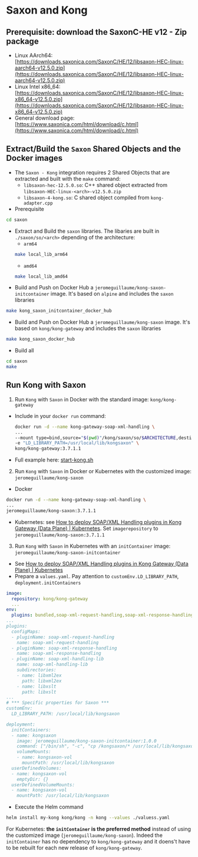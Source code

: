 # Saxon and Kong

## Prerequisite: download the SaxonC-HE v12 - Zip package
- Linux AArch64:
[https://downloads.saxonica.com/SaxonC/HE/12/libsaxon-HEC-linux-aarch64-v12.5.0.zip](https://downloads.saxonica.com/SaxonC/HE/12/libsaxon-HEC-linux-aarch64-v12.5.0.zip)
- Linux Intel x86_64:
[https://downloads.saxonica.com/SaxonC/HE/12/libsaxon-HEC-linux-x86_64-v12.5.0.zip](https://downloads.saxonica.com/SaxonC/HE/12/libsaxon-HEC-linux-x86_64-v12.5.0.zip)
- General download page:
[https://www.saxonica.com/html/download/c.html](https://www.saxonica.com/html/download/c.html)

## Extract/Build the `Saxon` Shared Objects and the Docker images
- The `Saxon - Kong` integration requires 2 Shared Objects that are extracted and built with the `make` command:
  - `libsaxon-hec-12.5.0.so`: C++ shared object extracted from `libsaxon-HEC-linux-<arch>-v12.5.0.zip`
  - `libsaxon-4-kong.so`: C shared object compiled from `kong-adapter.cpp`
- Prerequisite
```sh
cd saxon
```
- Extract and Build the `saxon` libraries. The libaries are built in `./saxon/so/<arch>` depending of the architecture:
  - `arm64`
  ```sh
  make local_lib_arm64
  ```
  - `amd64`
  ```sh
  make local_lib_amd64
  ```
- Build and Push on Docker Hub a `jeromeguillaume/kong-saxon-initcontainer` image. It's based on `alpine` and includes the `saxon` libraries
```sh
make kong_saxon_initcontainer_docker_hub
```
- Build and Push on Docker Hub a `jeromeguillaume/kong-saxon` image. It's based on `kong/kong-gateway` and includes the `saxon` libraries
```sh
make kong_saxon_docker_hub
```
- Build all
```sh
cd saxon
make
```

## Run Kong with Saxon
1) Run `Kong` with `Saxon` in Docker with the standard image: `kong/kong-gateway`
- Include in your `docker run` command:
  ```sh
  docker run -d --name kong-gateway-soap-xml-handling \
  ...
  --mount type=bind,source="$(pwd)"/kong/saxon/so/$ARCHITECTURE,destination=/usr/local/lib/kongsaxon \
  -e "LD_LIBRARY_PATH=/usr/local/lib/kongsaxon" \
  kong/kong-gateway:3.7.1.1
  ```
- Full example here: [start-kong.sh](start-kong.sh)

2) Run `Kong` with `Saxon` in Docker or Kubernetes with the customized image: `jeromeguillaume/kong-saxon`
- Docker
```sh
docker run -d --name kong-gateway-soap-xml-handling \
...
jeromeguillaume/kong-saxon:3.7.1.1
```
- Kubernetes: see [How to deploy SOAP/XML Handling plugins in Kong Gateway (Data Plane) | Kubernetes](https://github.com/jeromeguillaume/kong-plugin-soap-xml-handling/tree/xslt-saxonc?tab=readme-ov-file#how-to-deploy-soapxml-handling-plugins-in-kong-gateway-data-plane--kubernetes). Set `imagerepository` to `jeromeguillaume/kong-saxon:3.7.1.1`

3) Run `Kong` with `Saxon` in Kubernetes with an `initContainer` image: `jeromeguillaume/kong-saxon-initcontainer`
- See [How to deploy SOAP/XML Handling plugins in Kong Gateway (Data Plane) | Kubernetes](https://github.com/jeromeguillaume/kong-plugin-soap-xml-handling/tree/xslt-saxonc?tab=readme-ov-file#how-to-deploy-soapxml-handling-plugins-in-kong-gateway-data-plane--kubernetes)
- Prepare a `values.yaml`. Pay attention to `customEnv.LD_LIBRARY_PATH`, `deployment.initContainers`
```yaml
image:
  repository: kong/kong-gateway
  ...
env:
  plugins: bundled,soap-xml-request-handling,soap-xml-response-handling
...
plugins:
  configMaps:
  - pluginName: soap-xml-request-handling
    name: soap-xml-request-handling
  - pluginName: soap-xml-response-handling
    name: soap-xml-response-handling
  - pluginName: soap-xml-handling-lib
    name: soap-xml-handling-lib
    subdirectories:
    - name: libxml2ex
      path: libxml2ex
    - name: libxslt
      path: libxslt
...
# *** Specific properties for Saxon ***
customEnv:
  LD_LIBRARY_PATH: /usr/local/lib/kongsaxon

deployment:
  initContainers:
  - name: kongsaxon
    image: jeromeguillaume/kong-saxon-initcontainer:1.0.0
    command: ["/bin/sh", "-c", "cp /kongsaxon/* /usr/local/lib/kongsaxon"]
    volumeMounts:
    - name: kongsaxon-vol
      mountPath: /usr/local/lib/kongsaxon
  userDefinedVolumes:
  - name: kongsaxon-vol
    emptyDir: {}
  userDefinedVolumeMounts:
  - name: kongsaxon-vol
    mountPath: /usr/local/lib/kongsaxon
```
- Execute the Helm command
```sh
helm install my-kong kong/kong -n kong --values ./valuess.yaml
```
For Kubernetes: **the `initContainer` is the preferred method** instead of using the customized image (`jeromeguillaume/kong-saxon`). Indeed the `initContainer` has no dependency to `kong/kong-gateway` and it doens't have to be rebuilt for each new release of `kong/kong-gateway`.
